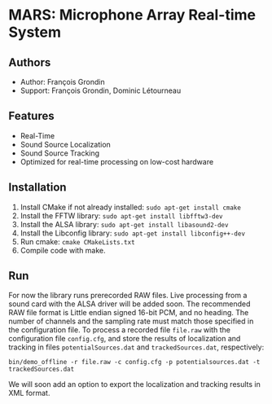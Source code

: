 # MARS: Microphone Array Real-time System

Authors
-------

* Author: François Grondin
* Support: François Grondin, Dominic Létourneau

Features
--------

* Real-Time
* Sound Source Localization
* Sound Source Tracking
* Optimized for real-time processing on low-cost hardware

Installation
------------

1. Install CMake if not already installed:
```sudo apt-get install cmake```
2. Install the FFTW library: 
```sudo apt-get install libfftw3-dev```
3. Install the ALSA library:
```sudo apt-get install libasound2-dev```
4. Install the Libconfig library:
```sudo apt-get install libconfig++-dev```
5. Run cmake: 
```cmake CMakeLists.txt```
6. Compile code with make.

Run
---

For now the library runs prerecorded RAW files. Live processing from a sound card with the ALSA driver will be added soon.
The recommended RAW file format is Little endian signed 16-bit PCM, and no heading.
The number of channels and the sampling rate must match those specified in the configuration file.
To process a recorded file ```file.raw``` with the configuration file ```config.cfg```, and store the results of localization and tracking in files ```potentialSources.dat``` and ```trackedSources.dat```, respectively:

```bin/demo_offline -r file.raw -c config.cfg -p potentialsources.dat -t trackedSources.dat```

We will soon add an option to export the localization and tracking results in XML format.